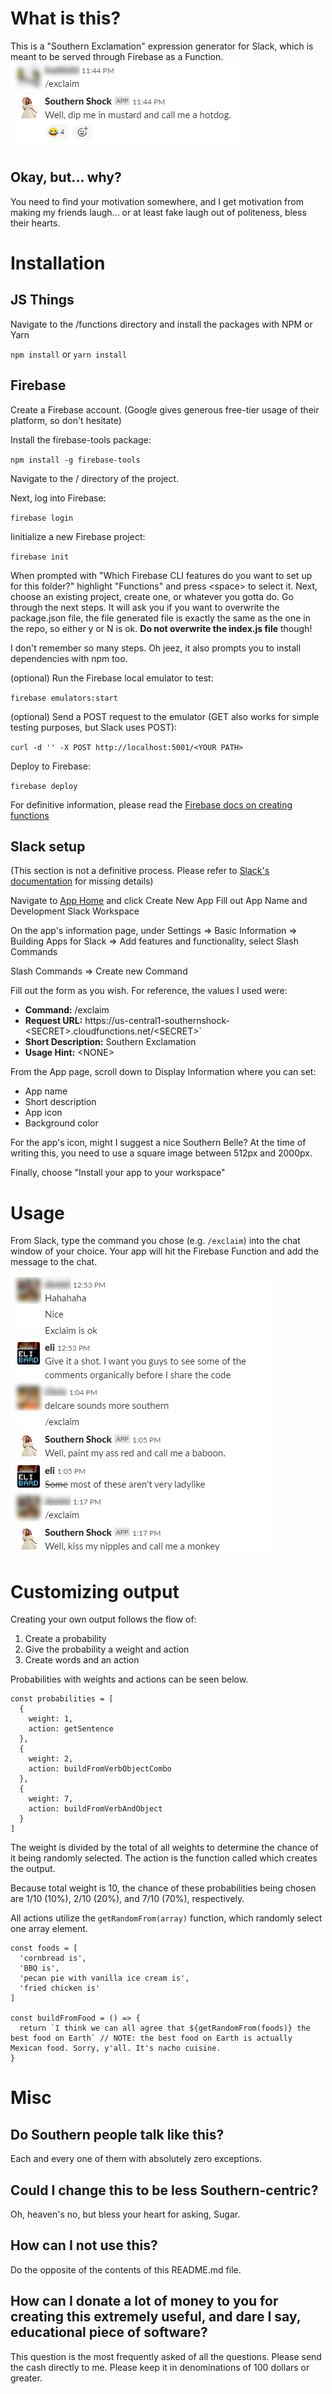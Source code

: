 # What is this?
This is a "Southern Exclamation" expression generator for Slack, which is meant to be served through Firebase as a Function.
<img src="example1.png">

## Okay, but... why?
You need to find your motivation somewhere, and I get motivation from making my friends laugh... or at least fake laugh out of politeness, bless their hearts.


# Installation

## JS Things

Navigate to the /functions directory and install the packages with NPM or Yarn

`npm install` or `yarn install`

## Firebase

Create a Firebase account. (Google gives generous free-tier usage of their platform, so don't hesitate)

Install the firebase-tools package:

`npm install -g firebase-tools`

Navigate to the / directory of the project.

Next, log into Firebase:

`firebase login`

Iinitialize a new Firebase project:

`firebase init`

When prompted with "Which Firebase CLI features do you want to set up for this folder?" highlight "Functions" and press &lt;space&gt; to select it. Next, choose an existing project, create one, or whatever you gotta do. Go through the next steps. It will ask you if you want to overwrite the package.json file, the file generated file is exactly the same as the one in the repo, so either y or N is ok. **Do not overwrite the index.js file** though!

I don't remember so many steps. Oh jeez, it also prompts you to install dependencies with npm too.

(optional) Run the Firebase local emulator to test:

`firebase emulators:start`

(optional) Send a POST request to the emulator (GET also works for simple testing purposes, but Slack uses POST):

`curl -d '' -X POST http://localhost:5001/<YOUR PATH>`

Deploy to Firebase:

`firebase deploy`

For definitive information, please read the [Firebase docs on creating functions](https://firebase.google.com/docs/functions/write-firebase-functions)


## Slack setup
(This section is not a definitive process. Please refer to [Slack's documentation](https://api.slack.com/start) for missing details)

Navigate to [App Home](https://api.slack.com/apps?new_app=1) and click Create New App
Fill out App Name and Development Slack Workspace

On the app's information page, under Settings => Basic Information => Building Apps for Slack => Add features and functionality, select Slash Commands

Slash Commands => Create new Command

Fill out the form as you wish. For reference, the values I used were:
- **Command:** /exclaim
- **Request URL:** https://us-central1-southernshock-&lt;SECRET&gt;.cloudfunctions.net/&lt;SECRET&gt;`
- **Short Description:** Southern Exclamation
- **Usage Hint:** &lt;NONE&gt;

From the App page, scroll down to Display Information where you can set:
- App name
- Short description
- App icon
- Background color

For the app's icon, might I suggest a nice Southern Belle? At the time of writing this, you need to use a square image between 512px and 2000px.

Finally, choose "Install your app to your workspace"


# Usage
From Slack, type the command you chose (e.g. `/exclaim`) into the chat window of your choice. Your app will hit the Firebase Function and add the message to the chat.

<img src="example2.png">

# Customizing output

Creating your own output follows the flow of:
1. Create a probability
2. Give the probability a weight and action
3. Create words and an action


Probabilities with weights and actions can be seen below.

```
const probabilities = [
  {
    weight: 1,
    action: getSentence
  },
  {
    weight: 2,
    action: buildFromVerbObjectCombo
  },
  {
    weight: 7,
    action: buildFromVerbAndObject
  }
]
```
The weight is divided by the total of all weights to determine the chance of it being randomly selected. The action is the function called which creates the output.

Because total weight is 10, the chance of these probabilities being chosen are 1/10 (10%), 2/10 (20%), and 7/10 (70%), respectively.

All actions utilize the `getRandomFrom(array)` function, which randomly select one array element.

```
const foods = [
  'cornbread is',
  'BBQ is',
  'pecan pie with vanilla ice cream is',
  'fried chicken is'
]

const buildFromFood = () => {
  return `I think we can all agree that ${getRandomFrom(foods)} the best food on Earth` // NOTE: the best food on Earth is actually Mexican food. Sorry, y'all. It's nacho cuisine.
}
```


# Misc

## Do Southern people talk like this?
Each and every one of them with absolutely zero exceptions.

## Could I change this to be less Southern-centric?
Oh, heaven's no, but bless your heart for asking, Sugar.

## How can I not use this?
Do the opposite of the contents of this README.md file.

## How can I donate a lot of money to you for creating this extremely useful, and dare I say, educational piece of software?
This question is the most frequently asked of all the questions. Please send the cash directly to me. Please keep it in denominations of 100 dollars or greater.
